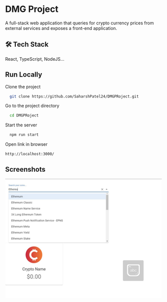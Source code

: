 # DMG Project

A full-stack web application that queries for crypto currency prices from external services
and exposes a front-end application.


## 🛠 Tech Stack
React, TypeScript, NodeJS...

## Run Locally

Clone the project

```bash
  git clone https://github.com/SaharshPatel24/DMGPRoject.git
```

Go to the project directory

```bash
  cd DMGPRoject
```

Start the server

```bash
  npm run start
```

Open link in browser

```bash
http://localhost:3000/
```

## Screenshots

![image description](./CryptoPriceTicker.jpg)

